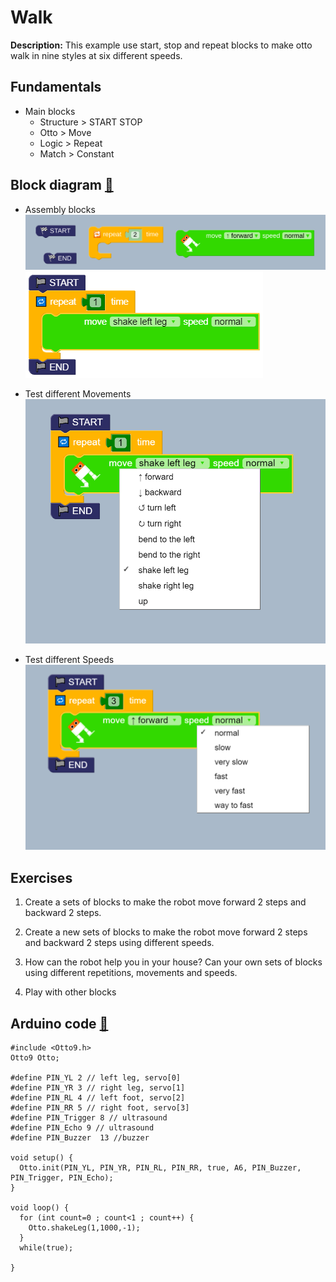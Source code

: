 # Walk 
**Description:** This example use start, stop and repeat blocks to make 
otto walk in nine styles at six different speeds.

## Fundamentals 
* Main blocks  
    * Structure > START STOP  
    * Otto > Move  
    * Logic > Repeat   
    * Match > Constant   

      
## Block diagram [:robot:](walk.bloc)
* Assembly blocks  
  ![i](blocks.png)    
  ![i](main.PNG)    

* Test different Movements    
![i](walk-move.PNG)  

* Test different Speeds   
![i](walk-speed.PNG)  

## Exercises 

01. Create a sets of blocks to make the robot move forward 2 steps
and backward 2 steps.

02. Create a new sets of blocks to make the robot move forward 2 steps
and backward 2 steps using different speeds.

03. How can the robot help you in your house? Can your own sets 
of blocks using different repetitions, movements and speeds. 

04. Play with other blocks 


## Arduino code [:green_book:](walk.ino)
```
#include <Otto9.h>
Otto9 Otto;

#define PIN_YL 2 // left leg, servo[0]
#define PIN_YR 3 // right leg, servo[1]
#define PIN_RL 4 // left foot, servo[2]
#define PIN_RR 5 // right foot, servo[3]
#define PIN_Trigger 8 // ultrasound
#define PIN_Echo 9 // ultrasound
#define PIN_Buzzer  13 //buzzer

void setup() {
  Otto.init(PIN_YL, PIN_YR, PIN_RL, PIN_RR, true, A6, PIN_Buzzer, PIN_Trigger, PIN_Echo);
}

void loop() {
  for (int count=0 ; count<1 ; count++) {
    Otto.shakeLeg(1,1000,-1);
  }
  while(true);

}
```